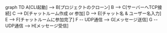 graph TD
    A[CLI起動] --> B[プロジェクトのクローン]
    B --> C[サーバーへTCP接続]
    C --> D[チャットルーム作成 or 参加]
    D --> E[チャット名 & ユーザー名入力]
    E --> F[チャットルームに参加完了]
    F -- UDP通信 --> G[メッセージ送信]
    G -- UDP通信 --> H[メッセージ受信]
